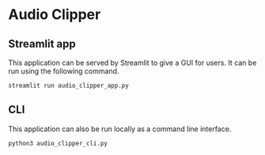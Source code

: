 # Audio Clipper

## Streamlit app
This application can be served by Streamlit to give a GUI for users. It can be run using the following command.

`streamlit run audio_clipper_app.py`

## CLI
This application can also be run locally as a command line interface.

`python3 audio_clipper_cli.py`
